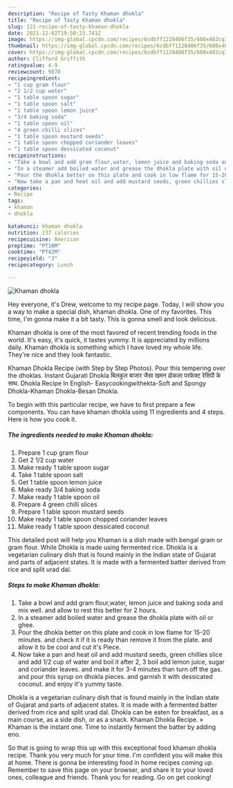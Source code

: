```yaml
---
description: "Recipe of Tasty Khaman dhokla"
title: "Recipe of Tasty Khaman dhokla"
slug: 121-recipe-of-tasty-khaman-dhokla
date: 2021-12-02T19:50:23.741Z
image: https://img-global.cpcdn.com/recipes/6cdbff1228406f35/680x482cq70/khaman-dhokla-recipe-main-photo.jpg
thumbnail: https://img-global.cpcdn.com/recipes/6cdbff1228406f35/680x482cq70/khaman-dhokla-recipe-main-photo.jpg
cover: https://img-global.cpcdn.com/recipes/6cdbff1228406f35/680x482cq70/khaman-dhokla-recipe-main-photo.jpg
author: Clifford Griffith
ratingvalue: 4.9
reviewcount: 9870
recipeingredient:
- "1 cup gram flour"
- "2 1/2 cup water"
- "1 table spoon sugar"
- "1 table spoon salt"
- "1 table spoon lemon juice"
- "3/4 baking soda"
- "1 table spoon oil"
- "4 green chilli slices"
- "1 table spoon mustard seeds"
- "1 table spoon chopped coriander leaves"
- "1 table spoon dessicated coconut"
recipeinstructions:
- "Take a bowl and add gram flour,water, lemon juice and baking soda and mix well. and allow to rest this better for 2 hours."
- "In a steamer add boiled water and grease the dhokla plate with oil or ghee."
- "Pour the dhokla better on this plate and cook in low flame for 15-20 minutes. and check it if it is ready than remove it from the plate. and allow it to be cool and cut it&#39;s Piece."
- "Now take a pan and heat oil and add mustard seeds, green chillies slice and add 1/2 cup of water and boil it after 2, 3 boil add lemon juice, sugar and coriander leaves. and make it for 3-4 minutes than turn off the gas. and pour this syrup on dhokla pieces. and garnish it with dessicated coconut. and enjoy it&#39;s yummy taste."
categories:
- Recipe
tags:
- khaman
- dhokla

katakunci: khaman dhokla 
nutrition: 237 calories
recipecuisine: American
preptime: "PT10M"
cooktime: "PT42M"
recipeyield: "3"
recipecategory: Lunch

---
```



![Khaman dhokla](https://img-global.cpcdn.com/recipes/6cdbff1228406f35/680x482cq70/khaman-dhokla-recipe-main-photo.jpg)

Hey everyone, it's Drew, welcome to my recipe page. Today, I will show you a way to make a special dish, khaman dhokla. One of my favorites. This time, I'm gonna make it a bit tasty. This is gonna smell and look delicious.

Khaman dhokla is one of the most favored of recent trending foods in the world. It's easy, it's quick, it tastes yummy. It is appreciated by millions daily. Khaman dhokla is something which I have loved my whole life. They're nice and they look fantastic.

Khaman Dhokla Recipe (with Step by Step Photos). Pour this tempering over the dhoklas. Instant Gujarati Dhokla बिलकुल बाजार जैसा खमन ढोकला परफेक्ट रेसिपी के साथ. Dhokla Recipe In English- Easycookingwithekta-Soft and Spongy Dhokla-Khaman Dhokla-Besan Dhokla.


To begin with this particular recipe, we have to first prepare a few components. You can have khaman dhokla using 11 ingredients and 4 steps. Here is how you cook it.

<!--inarticleads1-->

##### The ingredients needed to make Khaman dhokla:

1. Prepare 1 cup gram flour
1. Get 2 1/2 cup water
1. Make ready 1 table spoon sugar
1. Take 1 table spoon salt
1. Get 1 table spoon lemon juice
1. Make ready 3/4 baking soda
1. Make ready 1 table spoon oil
1. Prepare 4 green chilli slices
1. Prepare 1 table spoon mustard seeds
1. Make ready 1 table spoon chopped coriander leaves
1. Make ready 1 table spoon dessicated coconut


This detailed post will help you Khaman is a dish made with bengal gram or gram flour. While Dhokla is made using fermented rice. Dhokla is a vegetarian culinary dish that is found mainly in the Indian state of Gujarat and parts of adjacent states. It is made with a fermented batter derived from rice and split urad dal. 

<!--inarticleads2-->

##### Steps to make Khaman dhokla:

1. Take a bowl and add gram flour,water, lemon juice and baking soda and mix well. and allow to rest this better for 2 hours.
1. In a steamer add boiled water and grease the dhokla plate with oil or ghee.
1. Pour the dhokla better on this plate and cook in low flame for 15-20 minutes. and check it if it is ready than remove it from the plate. and allow it to be cool and cut it&#39;s Piece.
1. Now take a pan and heat oil and add mustard seeds, green chillies slice and add 1/2 cup of water and boil it after 2, 3 boil add lemon juice, sugar and coriander leaves. and make it for 3-4 minutes than turn off the gas. and pour this syrup on dhokla pieces. and garnish it with dessicated coconut. and enjoy it&#39;s yummy taste.


Dhokla is a vegetarian culinary dish that is found mainly in the Indian state of Gujarat and parts of adjacent states. It is made with a fermented batter derived from rice and split urad dal. Dhokla can be eaten for breakfast, as a main course, as a side dish, or as a snack. Khaman Dhokla Recipe. » Khaman is the instant one. Time to instantly ferment the batter by adding eno. 

So that is going to wrap this up with this exceptional food khaman dhokla recipe. Thank you very much for your time. I'm confident you will make this at home. There is gonna be interesting food in home recipes coming up. Remember to save this page on your browser, and share it to your loved ones, colleague and friends. Thank you for reading. Go on get cooking!

